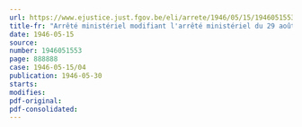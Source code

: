 ```yaml
---
url: https://www.ejustice.just.fgov.be/eli/arrete/1946/05/15/1946051553/justel
title-fr: "Arrêté ministériel modifiant l'arrêté ministériel du 29 août 1945, fixant les conditions d'attribution des rations de combustibles à usage domestique aux consommateurs ordinaires et exceptionnels"
date: 1946-05-15
source:
number: 1946051553
page: 888888
case: 1946-05-15/04
publication: 1946-05-30
starts:
modifies:
pdf-original:
pdf-consolidated:
---
```


